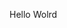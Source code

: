 Hello Wolrd







































































































































































































































































































































































































































































































































































































































































































































































































































































































































































































































































































































































































































































































































































































































































































































































































































































































































































































































































































































































































































































































































































































